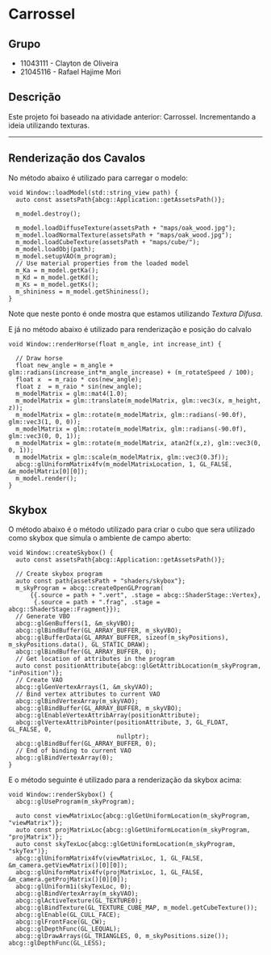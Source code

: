 # Carrossel

## Grupo

* 11043111 - Clayton de Oliveira
* 21045116 - Rafael Hajime Mori

## Descrição 

Este projeto foi baseado na atividade anterior: Carrossel. Incrementando a ideia utilizando texturas.

***
## Renderização dos Cavalos 

No método abaixo é utilizado para carregar o modelo:
```
void Window::loadModel(std::string_view path) {
  auto const assetsPath{abcg::Application::getAssetsPath()};

  m_model.destroy();

  m_model.loadDiffuseTexture(assetsPath + "maps/oak_wood.jpg");
  m_model.loadNormalTexture(assetsPath + "maps/oak_wood.jpg");
  m_model.loadCubeTexture(assetsPath + "maps/cube/");
  m_model.loadObj(path);
  m_model.setupVAO(m_program);
  // Use material properties from the loaded model
  m_Ka = m_model.getKa();
  m_Kd = m_model.getKd();
  m_Ks = m_model.getKs();
  m_shininess = m_model.getShininess();
}
```
Note que neste ponto é onde mostra que estamos utilizando *Textura Difusa*. 


E já no método abaixo é utilizado para renderização e posição do calvalo 
```
void Window::renderHorse(float m_angle, int increase_int) {

  // Draw horse
  float new_angle = m_angle + glm::radians(increase_int*m_angle_increase) + (m_rotateSpeed / 100);
  float x  = m_raio * cos(new_angle);
  float z  = m_raio * sin(new_angle);
  m_modelMatrix = glm::mat4(1.0);
  m_modelMatrix = glm::translate(m_modelMatrix, glm::vec3(x, m_height, z));
  m_modelMatrix = glm::rotate(m_modelMatrix, glm::radians(-90.0f), glm::vec3(1, 0, 0));
  m_modelMatrix = glm::rotate(m_modelMatrix, glm::radians(-90.0f), glm::vec3(0, 0, 1));
  m_modelMatrix = glm::rotate(m_modelMatrix, atan2f(x,z), glm::vec3(0, 0, 1));
  m_modelMatrix = glm::scale(m_modelMatrix, glm::vec3(0.3f));
  abcg::glUniformMatrix4fv(m_modelMatrixLocation, 1, GL_FALSE, &m_modelMatrix[0][0]);
  m_model.render();
}
```



## Skybox 

O método abaixo é o método utilizado para criar o cubo que sera utilizado como skybox que simula o ambiente de campo aberto: 
```
void Window::createSkybox() {
  auto const assetsPath{abcg::Application::getAssetsPath()};

  // Create skybox program
  auto const path{assetsPath + "shaders/skybox"};
  m_skyProgram = abcg::createOpenGLProgram(
      {{.source = path + ".vert", .stage = abcg::ShaderStage::Vertex},
       {.source = path + ".frag", .stage = abcg::ShaderStage::Fragment}});
  // Generate VBO
  abcg::glGenBuffers(1, &m_skyVBO);
  abcg::glBindBuffer(GL_ARRAY_BUFFER, m_skyVBO);
  abcg::glBufferData(GL_ARRAY_BUFFER, sizeof(m_skyPositions), m_skyPositions.data(), GL_STATIC_DRAW);
  abcg::glBindBuffer(GL_ARRAY_BUFFER, 0);
  // Get location of attributes in the program
  auto const positionAttribute{abcg::glGetAttribLocation(m_skyProgram, "inPosition")};
  // Create VAO
  abcg::glGenVertexArrays(1, &m_skyVAO);
  // Bind vertex attributes to current VAO
  abcg::glBindVertexArray(m_skyVAO);
  abcg::glBindBuffer(GL_ARRAY_BUFFER, m_skyVBO);
  abcg::glEnableVertexAttribArray(positionAttribute);
  abcg::glVertexAttribPointer(positionAttribute, 3, GL_FLOAT, GL_FALSE, 0,
                              nullptr);
  abcg::glBindBuffer(GL_ARRAY_BUFFER, 0);
  // End of binding to current VAO
  abcg::glBindVertexArray(0);
}
``` 
E o método seguinte é utilizado para a renderização da skybox acima: 
```
void Window::renderSkybox() {
  abcg::glUseProgram(m_skyProgram);

  auto const viewMatrixLoc{abcg::glGetUniformLocation(m_skyProgram, "viewMatrix")};
  auto const projMatrixLoc{abcg::glGetUniformLocation(m_skyProgram, "projMatrix")};
  auto const skyTexLoc{abcg::glGetUniformLocation(m_skyProgram, "skyTex")};
  abcg::glUniformMatrix4fv(viewMatrixLoc, 1, GL_FALSE, &m_camera.getViewMatrix()[0][0]);
  abcg::glUniformMatrix4fv(projMatrixLoc, 1, GL_FALSE, &m_camera.getProjMatrix()[0][0]);
  abcg::glUniform1i(skyTexLoc, 0);
  abcg::glBindVertexArray(m_skyVAO);
  abcg::glActiveTexture(GL_TEXTURE0);
  abcg::glBindTexture(GL_TEXTURE_CUBE_MAP, m_model.getCubeTexture());
  abcg::glEnable(GL_CULL_FACE);
  abcg::glFrontFace(GL_CW);
  abcg::glDepthFunc(GL_LEQUAL);
  abcg::glDrawArrays(GL_TRIANGLES, 0, m_skyPositions.size());
abcg::glDepthFunc(GL_LESS);
```




